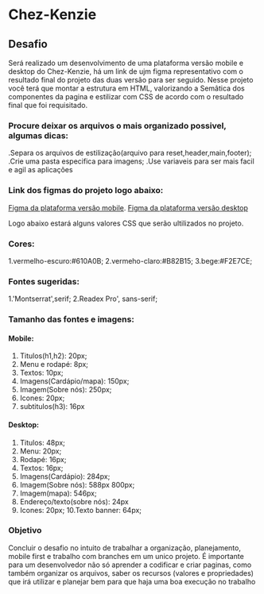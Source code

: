 # Chez-Kenzie

## Desafio

Será realizado um desenvolvimento de uma plataforma versão mobile e desktop do Chez-Kenzie, há um link de ujm figma representativo com o resultado
final do projeto das duas versão para ser seguido. Nesse projeto você terá que montar a estrutura em HTML, valorizando a
Semâtica dos componentes da pagina e estilizar com CSS de acordo com o resultado final que foi requisitado.

### Procure deixar os arquivos o mais organizado possivel, algumas dicas:

.Separa os arquivos de estilização(arquivo para reset,header,main,footer);
.Crie uma pasta especifica para imagens;
.Use variaveis para ser mais facil e agil as aplicações

### Link dos figmas do projeto logo abaixo:

[Figma da plataforma versão mobile](<https://www.figma.com/file/5o13XEMTpHEBYIw4iCLIur/Chez-Kenzie-(Mobile)?node-id=0%3A1">).
[Figma da plataforma versão desktop](https://www.figma.com/file/zEvIshjvFtTbzBAHTyh6YK/Chez-Kenzie?node-id=0%3A1)

Logo abaixo estará alguns valores CSS que serão ultilizados no projeto.

### Cores:

1.vermelho-escuro:#610A0B;
2.vermeho-claro:#B82B15;
3.bege:#F2E7CE;

### Fontes sugeridas:

1.'Montserrat',serif;
2.Readex Pro', sans-serif;

### Tamanho das fontes e imagens:

#### Mobile:

1. Titulos(h1,h2): 20px;
2. Menu e rodapé: 8px;
3. Textos: 10px;
4. Imagens(Cardápio/mapa): 150px;
5. Imagem(Sobre nós): 250px;
6. Icones: 20px;
7. subtitulos(h3): 16px

#### Desktop:

1. Titulos: 48px;
2. Menu: 20px;
3. Rodapé: 16px;
4. Textos: 16px;
5. Imagens(Cardápio): 284px;
6. Imagem(Sobre nós): 588px 800px;
7. Imagem(mapa): 546px;
8. Endereço/texto(sobre nós): 24px
9. Icones: 20px;
   10.Texto banner: 64px;

### Objetivo

Concluir o desafio no intuito de trabalhar a organização, planejamento, mobile first e trabalho com branches em um unico projeto.
É importante para um desenvolvedor não só aprender a codificar e criar paginas, como também organizar os arquivos, saber os recursos
(valores e propriedades) que irá utilizar e planejar bem para que haja uma boa execução no trabalho
